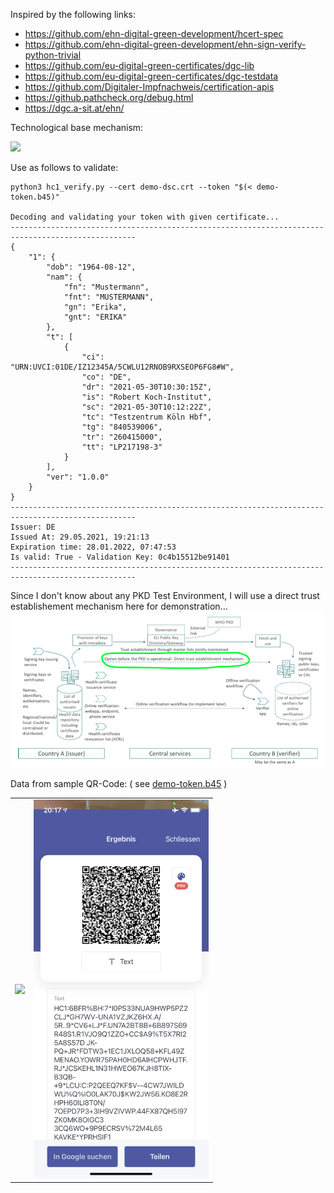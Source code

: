 Inspired by the following links:

- https://github.com/ehn-digital-green-development/hcert-spec
- https://github.com/ehn-digital-green-development/ehn-sign-verify-python-trivial
- https://github.com/eu-digital-green-certificates/dgc-lib
- https://github.com/eu-digital-green-certificates/dgc-testdata
- https://github.com/Digitaler-Impfnachweis/certification-apis
- https://github.pathcheck.org/debug.html
- https://dgc.a-sit.at/ehn/

Technological base mechanism:

<img src="https://github.com/ehn-digital-green-development/hcert-spec/blob/main/overview.png"/>

Use as follows to validate:

    python3 hc1_verify.py --cert demo-dsc.crt --token "$(< demo-token.b45)"

    Decoding and validating your token with given certificate...
    --------------------------------------------------------------------------------------------------
    {
        "1": {
            "dob": "1964-08-12",
            "nam": {
                "fn": "Mustermann",
                "fnt": "MUSTERMANN",
                "gn": "Erika",
                "gnt": "ERIKA"
            },
            "t": [
                {
                    "ci": "URN:UVCI:01DE/IZ12345A/5CWLU12RNOB9RXSEOP6FG8#W",
                    "co": "DE",
                    "dr": "2021-05-30T10:30:15Z",
                    "is": "Robert Koch-Institut",
                    "sc": "2021-05-30T10:12:22Z",
                    "tc": "Testzentrum Köln Hbf",
                    "tg": "840539006",
                    "tr": "260415000",
                    "tt": "LP217198-3"
                }
            ],
            "ver": "1.0.0"
        }
    }
    --------------------------------------------------------------------------------------------------
    Issuer: DE
    Issued At: 29.05.2021, 19:21:13
    Expiration time: 28.01.2022, 07:47:53
    Is valid: True - Validation Key: 0c4b15512be91401
    --------------------------------------------------------------------------------------------------
    
Since I don't know about any PKD Test Environment, I will use a direct trust establishement mechanism here for demonstration...
<img src="./images/trust-framework_interoperability_certificates.png" width="1000"/>
    
Data from sample QR-Code: ( see [demo-token.b45](./demo-token.b45) )
<table>
  <tbody>
    <tr>
      <td><img src="./images/AF54E9D9-255E-4C5A-85E2-A923D0491D5A.png" width="280"/></td>
      <td><img src="./images/8DF9B1FB-9C12-4CCD-9562-858B2D0FB84B.png" width="280"/></td>
    </tr>
  </tbody>
</table>
